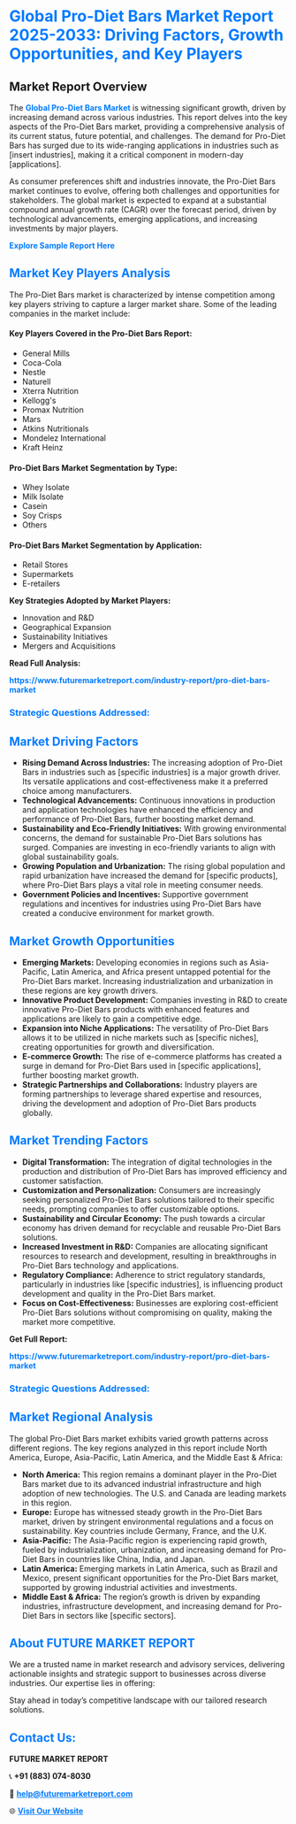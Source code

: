 <h1 style="color: #007BFF;">Global Pro-Diet Bars Market Report 2025-2033: Driving Factors, Growth Opportunities, and Key Players</h1>

<section id="overview">
<h2>Market Report Overview</h2>
<p>The <a href="https://www.futuremarketreport.com/industry-report/pro-diet-bars-market" style="color: #007BFF; text-decoration: none;"><strong>Global Pro-Diet Bars Market</strong></a> is witnessing significant growth, driven by increasing demand across various industries. This report delves into the key aspects of the Pro-Diet Bars market, providing a comprehensive analysis of its current status, future potential, and challenges. The demand for Pro-Diet Bars has surged due to its wide-ranging applications in industries such as [insert industries], making it a critical component in modern-day [applications].</p>
<p>As consumer preferences shift and industries innovate, the Pro-Diet Bars market continues to evolve, offering both challenges and opportunities for stakeholders. The global market is expected to expand at a substantial compound annual growth rate (CAGR) over the forecast period, driven by technological advancements, emerging applications, and increasing investments by major players.</p>
</section>

<section id="overview">
<p><a href="https://www.futuremarketreport.com/request-sample/reportId=52260" style="color: #007BFF; text-decoration: none;"><strong>Explore Sample Report Here</strong></a></p>
</section>

<section id="key-players">
<h2 style="color: #007BFF;">Market Key Players Analysis</h2>
<p>The Pro-Diet Bars market is characterized by intense competition among key players striving to capture a larger market share. Some of the leading companies in the market include:</p>
<h4>Key Players Covered in the Pro-Diet Bars Report:</h4>
<ul><li>General Mills</li><li>Coca-Cola</li><li>Nestle</li><li>Naturell</li><li>Xterra Nutrition</li><li>Kellogg&#039;s</li><li>Promax Nutrition</li><li>Mars</li><li>Atkins Nutritionals</li><li>Mondelez International</li><li>Kraft Heinz</li></ul>
<h4>Pro-Diet Bars Market Segmentation by Type:</h4>
<ul><li>Whey Isolate</li><li>Milk Isolate</li><li>Casein</li><li>Soy Crisps</li><li>Others</li></ul>

<h4>Pro-Diet Bars Market Segmentation by Application:</h4>
<ul><li>Retail Stores</li><li>Supermarkets</li><li>E-retailers</li></ul>
<p><strong>Key Strategies Adopted by Market Players:</strong></p>
<ul>
<li>Innovation and R&D</li>
<li>Geographical Expansion</li>
<li>Sustainability Initiatives</li>
<li>Mergers and Acquisitions</li>
</ul>
</section>

<section>
<p><strong>Read Full Analysis: </strong></p><a href="https://www.futuremarketreport.com/industry-report/pro-diet-bars-market" style="color: #007BFF; text-decoration: none;"><strong>https://www.futuremarketreport.com/industry-report/pro-diet-bars-market</strong></a>
<h3 style="color: #007BFF;">Strategic Questions Addressed:</h3>
</section>

<section id="driving-factors">
<h2 style="color: #007BFF;">Market Driving Factors</h2>
<ul>
<li><strong>Rising Demand Across Industries:</strong> The increasing adoption of Pro-Diet Bars in industries such as [specific industries] is a major growth driver. Its versatile applications and cost-effectiveness make it a preferred choice among manufacturers.</li>
<li><strong>Technological Advancements:</strong> Continuous innovations in production and application technologies have enhanced the efficiency and performance of Pro-Diet Bars, further boosting market demand.</li>
<li><strong>Sustainability and Eco-Friendly Initiatives:</strong> With growing environmental concerns, the demand for sustainable Pro-Diet Bars solutions has surged. Companies are investing in eco-friendly variants to align with global sustainability goals.</li>
<li><strong>Growing Population and Urbanization:</strong> The rising global population and rapid urbanization have increased the demand for [specific products], where Pro-Diet Bars plays a vital role in meeting consumer needs.</li>
<li><strong>Government Policies and Incentives:</strong> Supportive government regulations and incentives for industries using Pro-Diet Bars have created a conducive environment for market growth.</li>
</ul>
</section>

<section id="growth-opportunities">
<h2 style="color: #007BFF;">Market Growth Opportunities</h2>
<ul>
<li><strong>Emerging Markets:</strong> Developing economies in regions such as Asia-Pacific, Latin America, and Africa present untapped potential for the Pro-Diet Bars market. Increasing industrialization and urbanization in these regions are key growth drivers.</li>
<li><strong>Innovative Product Development:</strong> Companies investing in R&D to create innovative Pro-Diet Bars products with enhanced features and applications are likely to gain a competitive edge.</li>
<li><strong>Expansion into Niche Applications:</strong> The versatility of Pro-Diet Bars allows it to be utilized in niche markets such as [specific niches], creating opportunities for growth and diversification.</li>
<li><strong>E-commerce Growth:</strong> The rise of e-commerce platforms has created a surge in demand for Pro-Diet Bars used in [specific applications], further boosting market growth.</li>
<li><strong>Strategic Partnerships and Collaborations:</strong> Industry players are forming partnerships to leverage shared expertise and resources, driving the development and adoption of Pro-Diet Bars products globally.</li>
</ul>
</section>

<section id="trending-factors">
<h2 style="color: #007BFF;">Market Trending Factors</h2>
<ul>
<li><strong>Digital Transformation:</strong> The integration of digital technologies in the production and distribution of Pro-Diet Bars has improved efficiency and customer satisfaction.</li>
<li><strong>Customization and Personalization:</strong> Consumers are increasingly seeking personalized Pro-Diet Bars solutions tailored to their specific needs, prompting companies to offer customizable options.</li>
<li><strong>Sustainability and Circular Economy:</strong> The push towards a circular economy has driven demand for recyclable and reusable Pro-Diet Bars solutions.</li>
<li><strong>Increased Investment in R&D:</strong> Companies are allocating significant resources to research and development, resulting in breakthroughs in Pro-Diet Bars technology and applications.</li>
<li><strong>Regulatory Compliance:</strong> Adherence to strict regulatory standards, particularly in industries like [specific industries], is influencing product development and quality in the Pro-Diet Bars market.</li>
<li><strong>Focus on Cost-Effectiveness:</strong> Businesses are exploring cost-efficient Pro-Diet Bars solutions without compromising on quality, making the market more competitive.</li>
</ul>
</section>

<section>
<p><strong>Get Full Report: </strong></p><a href="https://www.futuremarketreport.com/industry-report/pro-diet-bars-market" style="color: #007BFF; text-decoration: none;"><strong>https://www.futuremarketreport.com/industry-report/pro-diet-bars-market</strong></a>
<h3 style="color: #007BFF;">Strategic Questions Addressed:</h3>
</section>


<section id="regional-analysis">
<h2 style="color: #007BFF;">Market Regional Analysis</h2>
<p>The global Pro-Diet Bars market exhibits varied growth patterns across different regions. The key regions analyzed in this report include North America, Europe, Asia-Pacific, Latin America, and the Middle East & Africa:</p>
<ul>
<li><strong>North America:</strong> This region remains a dominant player in the Pro-Diet Bars market due to its advanced industrial infrastructure and high adoption of new technologies. The U.S. and Canada are leading markets in this region.</li>
<li><strong>Europe:</strong> Europe has witnessed steady growth in the Pro-Diet Bars market, driven by stringent environmental regulations and a focus on sustainability. Key countries include Germany, France, and the U.K.</li>
<li><strong>Asia-Pacific:</strong> The Asia-Pacific region is experiencing rapid growth, fueled by industrialization, urbanization, and increasing demand for Pro-Diet Bars in countries like China, India, and Japan.</li>
<li><strong>Latin America:</strong> Emerging markets in Latin America, such as Brazil and Mexico, present significant opportunities for the Pro-Diet Bars market, supported by growing industrial activities and investments.</li>
<li><strong>Middle East & Africa:</strong> The region’s growth is driven by expanding industries, infrastructure development, and increasing demand for Pro-Diet Bars in sectors like [specific sectors].</li>
</ul>
</section>

<footer>
<h2 style="color: #007BFF;">About FUTURE MARKET REPORT</h2>
<p>We are a trusted name in market research and advisory services, delivering actionable insights and strategic support to businesses across diverse industries. Our expertise lies in offering:</p>

<p>Stay ahead in today’s competitive landscape with our tailored research solutions.</p>

<h2 style="color: #007BFF;">Contact Us:</h2>
<p><strong>FUTURE MARKET REPORT</strong></p>
<p>📞 <strong>+91 (883) 074-8030</strong></p>
<p>📧 <strong><a href="mailto:help@futuremarketreport.com" style="color: #007BFF;">help@futuremarketreport.com</a></strong></p>
<p>🌐 <strong><a href="https://www.futuremarketreport.com/" style="color: #007BFF;">Visit Our Website</a></strong></p>
</footer>
